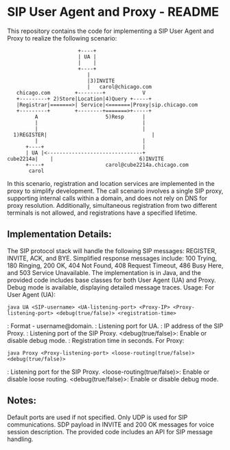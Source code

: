 # SIP User Agent and Proxy - README

This repository contains the code for implementing a SIP User Agent and Proxy to realize the following scenario:

```
                       +----+
                       | UA |
                       |    |
                       +----+
                          |
                          |3)INVITE
                          |   carol@chicago.com
   chicago.com        +--------+            V
   +---------+ 2)Store|Location|4)Query +-----+
   |Registrar|=======>| Service|<=======|Proxy|sip.chicago.com
   +---------+        +--------+=======>+-----+
         A                      5)Resp      |
         |                                  |
         |                                  |
  1)REGISTER|                                  |
         |                                  |
      +----+                                |
      | UA |<-------------------------------+
cube2214a|    |                            6)INVITE
      +----+                    carol@cube2214a.chicago.com
       carol
```
In this scenario, registration and location services are implemented in the proxy to simplify development. The call scenario involves a single SIP proxy, supporting internal calls within a domain, and does not rely on DNS for proxy resolution. Additionally, simultaneous registration from two different terminals is not allowed, and registrations have a specified lifetime.

## Implementation Details:
The SIP protocol stack will handle the following SIP messages: REGISTER, INVITE, ACK, and BYE.
Simplified response messages include: 100 Trying, 180 Ringing, 200 OK, 404 Not Found, 408 Request Timeout, 486 Busy Here, and 503 Service Unavailable.
The implementation is in Java, and the provided code includes base classes for both User Agent (UA) and Proxy.
Debug mode is available, displaying detailed message traces.
Usage:
For User Agent (UA):

`java UA <SIP-username> <UA-listening-port> <Proxy-IP> <Proxy-listening-port> <debug(true/false)> <registration-time>` 

<SIP-username>: Format - username@domain.
<UA-listening-port>: Listening port for UA.
<Proxy-IP>: IP address of the SIP Proxy.
<Proxy-listening-port>: Listening port of the SIP Proxy.
<debug(true/false)>: Enable or disable debug mode.
<registration-time>: Registration time in seconds.
For Proxy:

`java Proxy <Proxy-listening-port> <loose-routing(true/false)> <debug(true/false)>`

<Proxy-listening-port>: Listening port for the SIP Proxy.
<loose-routing(true/false)>: Enable or disable loose routing.
<debug(true/false)>: Enable or disable debug mode.

## Notes:
Default ports are used if not specified.
Only UDP is used for SIP communications.
SDP payload in INVITE and 200 OK messages for voice session description.
The provided code includes an API for SIP message handling.
